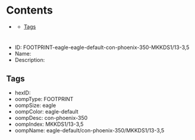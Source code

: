 



Contents
========

* [](#)
	* [Tags](#tags)

# 

- ID: FOOTPRINT-eagle-eagle-default-con-phoenix-350-MKKDS1/13-3,5
- Name: 
- Description: 

## Tags

- hexID: 
- oompType: FOOTPRINT
- oompSize: eagle
- oompColor: eagle-default
- oompDesc: con-phoenix-350
- oompIndex: MKKDS1/13-3,5
- oompName: eagle-default/con-phoenix-350/MKKDS1/13-3,5
